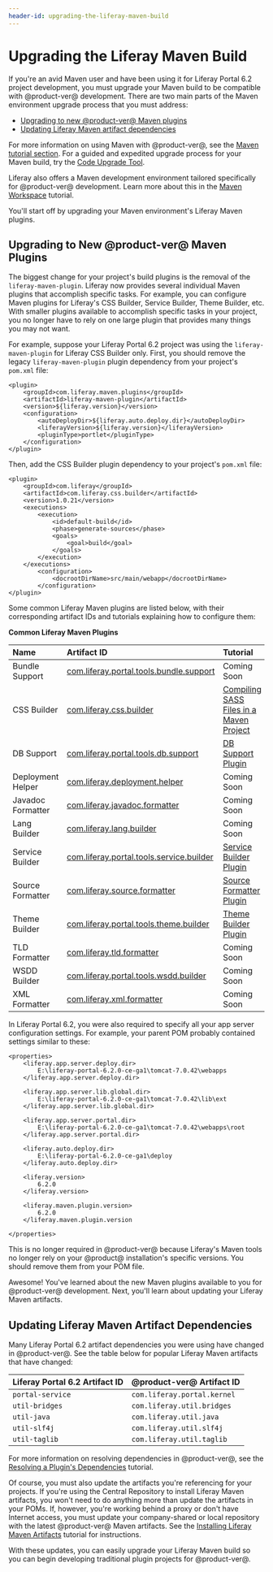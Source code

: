 ```yaml
---
header-id: upgrading-the-liferay-maven-build
---
```


# Upgrading the Liferay Maven Build

If you're an avid Maven user and have been using it for Liferay Portal 6.2
project development, you must upgrade your Maven build to be compatible with
@product-ver@ development. There are two main parts of the Maven environment
upgrade process that you must address:

- [Upgrading to new @product-ver@ Maven plugins](#upgrading-to-new-product-ver-maven-plugins)
- [Updating Liferay Maven artifact dependencies](updating-liferay-maven-artifact-dependencies)

For more information on using Maven with @product-ver@, see the
[Maven tutorial section](/docs/7-1/tutorials/-/knowledge_base/t/maven). For a
guided and expedited upgrade process for your Maven build, try the
[Code Upgrade Tool](/docs/7-1/tutorials/-/knowledge_base/t/adapting-to-liferay-7s-api-with-the-code-upgrade-tool).

Liferay also offers a Maven development environment tailored specifically for
@product-ver@ development. Learn more about this in the
[Maven Workspace](/docs/7-1/tutorials/-/knowledge_base/t/maven-workspace)
tutorial.

You'll start off by upgrading your Maven environment's Liferay Maven plugins.

## Upgrading to New @product-ver@ Maven Plugins

The biggest change for your project's build plugins is the removal of the
`liferay-maven-plugin`. Liferay now provides several individual Maven plugins
that accomplish specific tasks. For example, you can configure Maven plugins for
Liferay's CSS Builder, Service Builder, Theme Builder, etc. With smaller plugins
available to accomplish specific tasks in your project, you no longer have to
rely on one large plugin that provides many things you may not want.

For example, suppose your Liferay Portal 6.2 project was using the
`liferay-maven-plugin` for Liferay CSS Builder only. First, you should remove
the legacy `liferay-maven-plugin` plugin dependency from your project's
`pom.xml` file:

    <plugin>
        <groupId>com.liferay.maven.plugins</groupId>
        <artifactId>liferay-maven-plugin</artifactId>
        <version>${liferay.version}</version>
        <configuration>
            <autoDeployDir>${liferay.auto.deploy.dir}</autoDeployDir>
            <liferayVersion>${liferay.version}</liferayVersion>
            <pluginType>portlet</pluginType>
        </configuration>
    </plugin>

Then, add the CSS Builder plugin dependency to your project's `pom.xml` file:

    <plugin>
        <groupId>com.liferay</groupId>
        <artifactId>com.liferay.css.builder</artifactId>
        <version>1.0.21</version>
        <executions>
            <execution>
                <id>default-build</id>
                <phase>generate-sources</phase>
                <goals>
                    <goal>build</goal>
                </goals>
            </execution>
        </executions>
            <configuration>
                <docrootDirName>src/main/webapp</docrootDirName>
            </configuration>
    </plugin>

Some common Liferay Maven plugins are listed below, with their corresponding
artifact IDs and tutorials explaining how to configure them:

**Common Liferay Maven Plugins**

Name | Artifact ID | Tutorial |
:----| :---------- | :------- |
Bundle Support | [com.liferay.portal.tools.bundle.support](https://search.maven.org/#search%7Cga%7C1%7Ccom.liferay.portal.tools.bundle.support) | Coming Soon |
CSS Builder | [com.liferay.css.builder](https://search.maven.org/#search%7Cga%7C1%7Ccom.liferay.css.builder) | [Compiling SASS Files in a Maven Project](/docs/7-1/tutorials/-/knowledge_base/t/compiling-sass-files-in-a-maven-project) |
DB Support | [com.liferay.portal.tools.db.support](https://search.maven.org/#search%7Cga%7C1%7Ccom.liferay.portal.tools.db.support) | [DB Support Plugin](/docs/7-1/reference/-/knowledge_base/r/db-support-plugin)
Deployment Helper | [com.liferay.deployment.helper](https://search.maven.org/#search%7Cga%7C1%7Ccom.liferay.deployment.helper) | Coming Soon |
Javadoc Formatter | [com.liferay.javadoc.formatter](https://search.maven.org/#search%7Cga%7C1%7Ccom.liferay.javadoc.formatter) | Coming Soon |
Lang Builder | [com.liferay.lang.builder](https://search.maven.org/#search%7Cga%7C1%7Ccom.liferay.lang.builder) | Coming Soon |
Service Builder | [com.liferay.portal.tools.service.builder](https://search.maven.org/#search%7Cga%7C1%7Ccom.liferay.portal.tools.service.builder) | [Service Builder Plugin](/docs/7-1/reference/-/knowledge_base/r/service-builder-with-maven) |
Source Formatter | [com.liferay.source.formatter](https://search.maven.org/#search%7Cga%7C1%7Ccom.liferay.source.formatter) | [Source Formatter Plugin](/docs/7-0/reference/-/knowledge_base/r/source-formatter-plugin) |
Theme Builder | [com.liferay.portal.tools.theme.builder](https://search.maven.org/#search%7Cga%7C1%7Ccom.liferay.portal.tools.theme.builder) | [Theme Builder Plugin](/docs/7-1/reference/-/knowledge_base/r/theme-builder-plugin) |
TLD Formatter | [com.liferay.tld.formatter](https://search.maven.org/#search%7Cga%7C1%7Ccom.liferay.tld.formatter) | Coming Soon |
WSDD Builder | [com.liferay.portal.tools.wsdd.builder](https://search.maven.org/#search%7Cga%7C1%7Ccom.liferay.portal.tools.wsdd.builder) | Coming Soon |
XML Formatter | [com.liferay.xml.formatter](https://search.maven.org/#search%7Cga%7C1%7Ccom.liferay.xml.formatter) | Coming Soon |

In Liferay Portal 6.2, you were also required to specify all your app server
configuration settings. For example, your parent POM probably contained settings
similar to these:

    <properties>
        <liferay.app.server.deploy.dir>
            E:\liferay-portal-6.2.0-ce-ga1\tomcat-7.0.42\webapps
        </liferay.app.server.deploy.dir>

        <liferay.app.server.lib.global.dir>
            E:\liferay-portal-6.2.0-ce-ga1\tomcat-7.0.42\lib\ext
        </liferay.app.server.lib.global.dir>

        <liferay.app.server.portal.dir>
            E:\liferay-portal-6.2.0-ce-ga1\tomcat-7.0.42\webapps\root
        </liferay.app.server.portal.dir> 

        <liferay.auto.deploy.dir>
            E:\liferay-portal-6.2.0-ce-ga1\deploy
        </liferay.auto.deploy.dir>

        <liferay.version>
            6.2.0
        </liferay.version>

        <liferay.maven.plugin.version>
            6.2.0
        </liferay.maven.plugin.version
 
    </properties>

This is no longer required in @product-ver@ because Liferay's Maven tools no
longer rely on your @product@ installation's specific versions. You should
remove them from your POM file.

Awesome! You've learned about the new Maven plugins available to you for
@product-ver@ development. Next, you'll learn about updating your Liferay Maven
artifacts.

## Updating Liferay Maven Artifact Dependencies

Many Liferay Portal 6.2 artifact dependencies you were using have changed in
@product-ver@. See the table below for popular Liferay Maven artifacts that have
changed:

Liferay Portal 6.2 Artifact ID | @product-ver@ Artifact ID |
:----------------------------- | :------------------------ |
`portal-service` | `com.liferay.portal.kernel` |
`util-bridges` | `com.liferay.util.bridges` |
`util-java` | `com.liferay.util.java` |
`util-slf4j` | `com.liferay.util.slf4j` |
`util-taglib` | `com.liferay.util.taglib` |

For more information on resolving dependencies in @product-ver@, see the
[Resolving a Plugin's Dependencies](/docs/7-1/tutorials/-/knowledge_base/t/resolving-a-plugins-dependencies)
tutorial.

Of course, you must also update the artifacts you're referencing for your
projects. If you're using the Central Repository to install Liferay Maven
artifacts, you won't need to do anything more than update the artifacts in
your POMs. If, however, you're working behind a proxy or don't have Internet
access, you must update your company-shared or local repository with the latest
@product-ver@ Maven artifacts. See the
[Installing Liferay Maven Artifacts](/docs/7-1/tutorials/-/knowledge_base/t/installing-liferay-maven-artifacts)
tutorial for instructions.

With these updates, you can easily upgrade your Liferay Maven build so you can
begin developing traditional plugin projects for @product-ver@.
